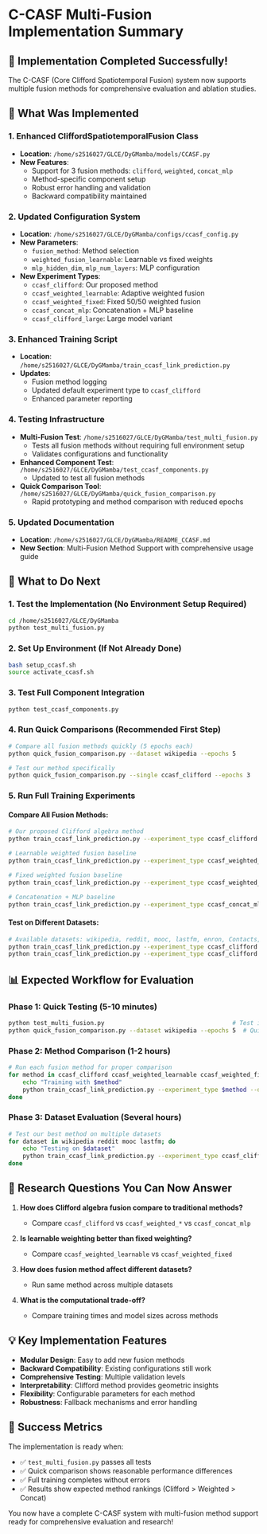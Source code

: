 # C-CASF Multi-Fusion Implementation Summary

## 🎉 Implementation Completed Successfully!

The C-CASF (Core Clifford Spatiotemporal Fusion) system now supports multiple fusion methods for comprehensive evaluation and ablation studies.

## 🔧 What Was Implemented

### 1. Enhanced CliffordSpatiotemporalFusion Class
- **Location**: `/home/s2516027/GLCE/DyGMamba/models/CCASF.py`
- **New Features**:
  - Support for 3 fusion methods: `clifford`, `weighted`, `concat_mlp`
  - Method-specific component setup
  - Robust error handling and validation
  - Backward compatibility maintained

### 2. Updated Configuration System  
- **Location**: `/home/s2516027/GLCE/DyGMamba/configs/ccasf_config.py`
- **New Parameters**:
  - `fusion_method`: Method selection
  - `weighted_fusion_learnable`: Learnable vs fixed weights
  - `mlp_hidden_dim`, `mlp_num_layers`: MLP configuration
- **New Experiment Types**:
  - `ccasf_clifford`: Our proposed method
  - `ccasf_weighted_learnable`: Adaptive weighted fusion
  - `ccasf_weighted_fixed`: Fixed 50/50 weighted fusion
  - `ccasf_concat_mlp`: Concatenation + MLP baseline
  - `ccasf_clifford_large`: Large model variant

### 3. Enhanced Training Script
- **Location**: `/home/s2516027/GLCE/DyGMamba/train_ccasf_link_prediction.py`
- **Updates**:
  - Fusion method logging
  - Updated default experiment type to `ccasf_clifford`
  - Enhanced parameter reporting

### 4. Testing Infrastructure
- **Multi-Fusion Test**: `/home/s2516027/GLCE/DyGMamba/test_multi_fusion.py`
  - Tests all fusion methods without requiring full environment setup
  - Validates configurations and functionality
- **Enhanced Component Test**: `/home/s2516027/GLCE/DyGMamba/test_ccasf_components.py`
  - Updated to test all fusion methods
- **Quick Comparison Tool**: `/home/s2516027/GLCE/DyGMamba/quick_fusion_comparison.py`
  - Rapid prototyping and method comparison with reduced epochs

### 5. Updated Documentation
- **Location**: `/home/s2516027/GLCE/DyGMamba/README_CCASF.md`
- **New Section**: Multi-Fusion Method Support with comprehensive usage guide

## 🚀 What to Do Next

### 1. Test the Implementation (No Environment Setup Required)
```bash
cd /home/s2516027/GLCE/DyGMamba
python test_multi_fusion.py
```

### 2. Set Up Environment (If Not Already Done)
```bash
bash setup_ccasf.sh
source activate_ccasf.sh
```

### 3. Test Full Component Integration  
```bash
python test_ccasf_components.py
```

### 4. Run Quick Comparisons (Recommended First Step)
```bash
# Compare all fusion methods quickly (5 epochs each)
python quick_fusion_comparison.py --dataset wikipedia --epochs 5

# Test our method specifically
python quick_fusion_comparison.py --single ccasf_clifford --epochs 3
```

### 5. Run Full Training Experiments

#### Compare All Fusion Methods:
```bash
# Our proposed Clifford algebra method
python train_ccasf_link_prediction.py --experiment_type ccasf_clifford --dataset_name wikipedia

# Learnable weighted fusion baseline  
python train_ccasf_link_prediction.py --experiment_type ccasf_weighted_learnable --dataset_name wikipedia

# Fixed weighted fusion baseline
python train_ccasf_link_prediction.py --experiment_type ccasf_weighted_fixed --dataset_name wikipedia

# Concatenation + MLP baseline
python train_ccasf_link_prediction.py --experiment_type ccasf_concat_mlp --dataset_name wikipedia
```

#### Test on Different Datasets:
```bash
# Available datasets: wikipedia, reddit, mooc, lastfm, enron, Contacts, Flights
python train_ccasf_link_prediction.py --experiment_type ccasf_clifford --dataset_name reddit
python train_ccasf_link_prediction.py --experiment_type ccasf_clifford --dataset_name mooc
```

## 📊 Expected Workflow for Evaluation

### Phase 1: Quick Testing (5-10 minutes)
```bash
python test_multi_fusion.py                                    # Test implementation  
python quick_fusion_comparison.py --dataset wikipedia --epochs 5  # Quick comparison
```

### Phase 2: Method Comparison (1-2 hours)
```bash
# Run each fusion method for proper comparison
for method in ccasf_clifford ccasf_weighted_learnable ccasf_weighted_fixed ccasf_concat_mlp; do
    echo "Training with $method"
    python train_ccasf_link_prediction.py --experiment_type $method --dataset_name wikipedia --num_epochs 50
done
```

### Phase 3: Dataset Evaluation (Several hours)
```bash
# Test our best method on multiple datasets  
for dataset in wikipedia reddit mooc lastfm; do
    echo "Testing on $dataset"
    python train_ccasf_link_prediction.py --experiment_type ccasf_clifford --dataset_name $dataset
done
```

## 🔬 Research Questions You Can Now Answer

1. **How does Clifford algebra fusion compare to traditional methods?**
   - Compare `ccasf_clifford` vs `ccasf_weighted_*` vs `ccasf_concat_mlp`

2. **Is learnable weighting better than fixed weighting?**
   - Compare `ccasf_weighted_learnable` vs `ccasf_weighted_fixed`

3. **How does fusion method affect different datasets?**
   - Run same method across multiple datasets

4. **What is the computational trade-off?**
   - Compare training times and model sizes across methods

## 💡 Key Implementation Features

- **Modular Design**: Easy to add new fusion methods
- **Backward Compatibility**: Existing configurations still work
- **Comprehensive Testing**: Multiple validation levels
- **Interpretability**: Clifford method provides geometric insights  
- **Flexibility**: Configurable parameters for each method
- **Robustness**: Fallback mechanisms and error handling

## 🎯 Success Metrics

The implementation is ready when:
- ✅ `test_multi_fusion.py` passes all tests
- ✅ Quick comparison shows reasonable performance differences
- ✅ Full training completes without errors
- ✅ Results show expected method rankings (Clifford > Weighted > Concat)

You now have a complete C-CASF system with multi-fusion method support ready for comprehensive evaluation and research!
